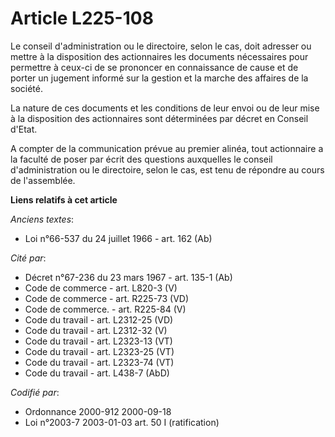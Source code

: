# Article L225-108

Le conseil d'administration ou le directoire, selon le cas, doit adresser ou mettre à la disposition des actionnaires les
documents nécessaires pour permettre à ceux-ci de se prononcer en connaissance de cause et de porter un jugement informé sur
la gestion et la marche des affaires de la société.

La nature de ces documents et les conditions de leur envoi ou de leur mise à la disposition des actionnaires sont déterminées
par décret en Conseil d'Etat.

A compter de la communication prévue au premier alinéa, tout actionnaire a la faculté de poser par écrit des questions
auxquelles le conseil d'administration ou le directoire, selon le cas, est tenu de répondre au cours de l'assemblée.

**Liens relatifs à cet article**

_Anciens textes_:

  - Loi n°66-537 du 24 juillet 1966 - art. 162 (Ab)

_Cité par_:

  - Décret n°67-236 du 23 mars 1967 - art. 135-1 (Ab)
  - Code de commerce - art. L820-3 (V)
  - Code de commerce - art. R225-73 (VD)
  - Code de commerce. - art. R225-84 (V)
  - Code du travail - art. L2312-25 (VD)
  - Code du travail - art. L2312-32 (V)
  - Code du travail - art. L2323-13 (VT)
  - Code du travail - art. L2323-25 (VT)
  - Code du travail - art. L2323-74 (VT)
  - Code du travail - art. L438-7 (AbD)

_Codifié par_:

  - Ordonnance 2000-912 2000-09-18
  - Loi n°2003-7 2003-01-03 art. 50 I (ratification)
